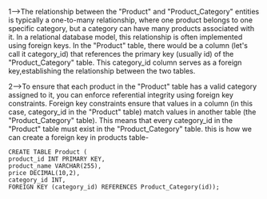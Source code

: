1-->The relationship between the "Product" and "Product_Category" entities is typically a one-to-many relationship, where one product belongs to one specific category, 
    but a category can have many products associated with it.
    In a relational database model, this relationship is often implemented using foreign keys. In the "Product" table, there would be a column (let's call it category_id)
    that references the primary key (usually id) of the "Product_Category" table. This category_id column serves as a foreign key,establishing the relationship between the two tables.

    
2-->To ensure that each product in the "Product" table has a valid category assigned to it, you can enforce referential integrity using foreign key constraints. 
    Foreign key constraints ensure that values in a column (in this case, category_id in the "Product" table) match values in another table (the "Product_Category" table). 
    This means that every category_id in the "Product" table must exist in the "Product_Category" table.
    this is how we can create a foreign key in products table- 
    
    CREATE TABLE Product (
    product_id INT PRIMARY KEY,
    product_name VARCHAR(255),
    price DECIMAL(10,2),
    category_id INT,
    FOREIGN KEY (category_id) REFERENCES Product_Category(id));
